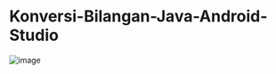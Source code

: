 # Konversi-Bilangan-Java-Android-Studio
![image](https://user-images.githubusercontent.com/92959023/233815918-0dcf63bc-5d04-4d0a-98d8-51e9ed1ff2b4.png)
